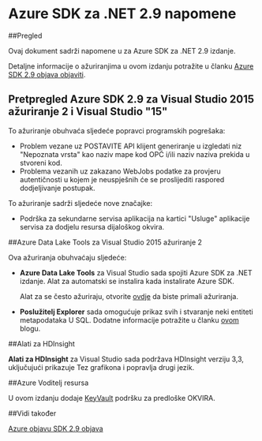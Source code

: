 <properties 
   pageTitle="Azure SDK za .NET 2.9 napomene" 
   description="Azure SDK za .NET 2.9 napomene" 
   services="app-service\web" 
   documentationCenter=".net" 
   authors="Juliako" 
   manager="erikre" 
   editor=""/>

<tags
   ms.service="app-service"
   ms.devlang="multiple"
   ms.topic="article"
   ms.tgt_pltfrm="na"
   ms.workload="integration" 
   ms.date="10/17/2016"
   ms.author="juliako"/>

# <a name="azure-sdk-for-net-29-release-notes"></a>Azure SDK za .NET 2.9 napomene

##<a name="overview"></a>Pregled

Ovaj dokument sadrži napomene u za Azure SDK za .NET 2.9 izdanje. 

Detaljne informacije o ažuriranjima u ovom izdanju potražite u članku [Azure SDK 2.9 objava objaviti](https://azure.microsoft.com/blog/announcing-visual-studio-azure-tools-and-sdk-2-9/).

## <a name="azure-sdk-29-for-visual-studio-2015-update-2-and-visual-studio-15-preview"></a>Pretpregled Azure SDK 2.9 za Visual Studio 2015 ažuriranje 2 i Visual Studio "15"
 
To ažuriranje obuhvaća sljedeće popravci programskih pogrešaka:

- Problem vezane uz POSTAVITE API klijent generiranje u izgledati niz "Nepoznata vrsta" kao naziv mape kod OPĆ i/ili naziv naziva prekida u stvoreni kod.
- Problema vezanih uz zakazano WebJobs podatke za provjeru autentičnosti u kojem je neuspješnih će se proslijediti raspored dodjeljivanje postupak.

To ažuriranje sadrži sljedeće nove značajke:

- Podrška za sekundarne servisa aplikacija na kartici "Usluge" aplikacije servisa za dodjelu resursa dijaloškog okvira. 

##<a name="azure-data-lake-tools-for-visual-studio-2015-update-2"></a>Azure Data Lake Tools za Visual Studio 2015 ažuriranje 2
 
Ova ažuriranja obuhvaćaju sljedeće:

- **Azure Data Lake Tools** za Visual Studio sada spojiti Azure SDK za .NET izdanje. Alat za automatski se instalira kada instalirate Azure SDK. 

    Alat za se često ažuriraju, otvorite [ovdje](http://aka.ms/datalaketool) da biste primali ažuriranja.

- **Poslužitelj Explorer** sada omogućuje prikaz svih i stvaranje neki entiteti metapodataka U SQL. Dodatne informacije potražite u članku [ovom](https://azure.microsoft.com/documentation/services/data-lake-analytics/) blogu.


##<a name="hdinsight-tools"></a>Alati za HDInsight 

**Alati za HDInsight** za Visual Studio sada podržava HDInsight verziju 3,3, uključujući prikazuje Tez grafikona i popravlja drugi jezik.


##<a name="azure-resource-manager"></a>Azure Voditelj resursa 

U ovom izdanju dodaje [KeyVault](../resource-manager-keyvault-parameter.md) podršku za predloške OKVIRA.

##<a name="see-also"></a>Vidi također

[Azure objavu SDK 2.9 objava](https://azure.microsoft.com/blog/announcing-visual-studio-azure-tools-and-sdk-2-9/)
